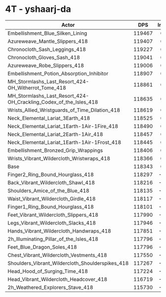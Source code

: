 # 4T - yshaarj-da
| Actor | DPS | Increase |
|---|:---:|:---:|
|Embellishment_Blue_Silken_Lining|119467|0.95%|
|Azureweave_Mantle_Slippers_418|119407|0.90%|
|Chronocloth_Sash_Leggings_418|119227|0.75%|
|Chronocloth_Gloves_Sash_418|119041|0.59%|
|Azureweave_Robe_Slippers_418|119006|0.56%|
|Embellishment_Potion_Absorption_Inhibitor|118907|0.48%|
|MH_Stormlashs_Last_Resort_424-OH_Witherrot_Tome_418|118861|0.44%|
|MH_Stormlashs_Last_Resort_424-OH_Crackling_Codex_of_the_Isles_418|118635|0.25%|
|Wrists_Allied_Wristguards_of_Time_Dilation_418|118619|0.23%|
|Neck_Elemental_Lariat_3Earth_418|118525|0.15%|
|Neck_Elemental_Lariat_1Earth-1Air-1Fire_418|118490|0.12%|
|Neck_Elemental_Lariat_2Earth-1Air_418|118457|0.10%|
|Neck_Elemental_Lariat_1Earth-1Air-1Frost_418|118445|0.09%|
|Embellishment_Bronzed_Grip_Wrappings|118406|0.05%|
|Wrists_Vibrant_Wildercloth_Wristwraps_418|118366|0.02%|
|Base|118343|0.00%|
|Finger2_Ring_Bound_Hourglass_418|118297|-0.04%|
|Back_Vibrant_Wildercloth_Shawl_418|118216|-0.11%|
|Shoulders_Amice_of_the_Blue_418|118135|-0.18%|
|Waist_Vibrant_Wildercloth_Girdle_418|118117|-0.19%|
|Finger1_Ring_Bound_Hourglass_418|118101|-0.20%|
|Feet_Vibrant_Wildercloth_Slippers_418|117990|-0.30%|
|Legs_Vibrant_Wildercloth_Slacks_418|117946|-0.34%|
|Hands_Vibrant_Wildercloth_Handwraps_418|117851|-0.42%|
|2h_Illuminating_Pillar_of_the_Isles_418|117796|-0.46%|
|Feet_Blue_Dragon_Soles_418|117796|-0.46%|
|Chest_Vibrant_Wildercloth_Vestments_418|117550|-0.67%|
|Shoulders_Vibrant_Wildercloth_Shoulderspikes_418|117267|-0.91%|
|Head_Hood_of_Surging_Time_418|117224|-0.95%|
|Head_Vibrant_Wildercloth_Headcover_418|116719|-1.37%|
|2h_Weathered_Explorers_Stave_418|115730|-2.21%|
